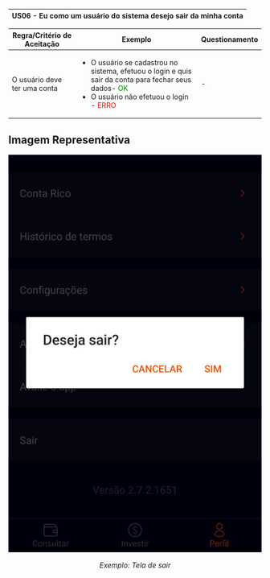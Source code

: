 <table>
    <thead>
        <tr>
            <th colspan="2" rowspan="2"> US06 - Eu como um usuário do sistema desejo sair da minha conta</th>
        </tr>        
    </thead>
</table>

<table>
    <thead>
        <tr>
            <th>Regra/Critério de Aceitação</th>
            <th>Exemplo</th>
            <th>Questionamento</th>
        </tr>        
    </thead>
    <tbody>
        <tr>
            <td>O usuário deve ter uma conta</td>
            <td>
                <ul>
                    <li>O usuário se cadastrou no sistema, efetuou o login e quis sair da conta para fechar seus dados- <span style="color:green">OK</span></li>
                    <li>O usuário não efetuou o login - <span style="color:red">ERRO</span></li>
                </ul>
            </td>
            <td> - </td>
        </tr>
    </tbody>
</table>

## **Imagem Representativa**

![US01](../../../img/sair.jpg)
<p align="center"><i>Exemplo: Tela de sair</i></p>
